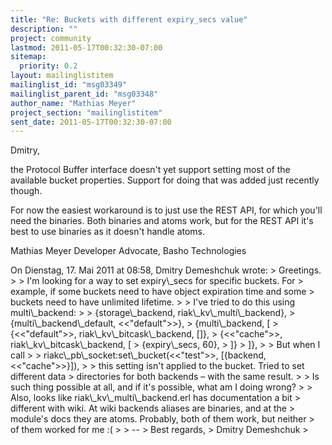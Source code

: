 ```yaml
---
title: "Re: Buckets with different expiry_secs value"
description: ""
project: community
lastmod: 2011-05-17T00:32:30-07:00
sitemap:
  priority: 0.2
layout: mailinglistitem
mailinglist_id: "msg03349"
mailinglist_parent_id: "msg03348"
author_name: "Mathias Meyer"
project_section: "mailinglistitem"
sent_date: 2011-05-17T00:32:30-07:00
---
```



Dmitry,

the Protocol Buffer interface doesn't yet support setting most of the available 
bucket properties. Support for doing that was added just recently though.

For now the easiest workaround is to just use the REST API, for which you'll 
need the binaries. Both binaries and atoms work, but for the REST API it's best 
to use binaries as it doesn't handle atoms.

Mathias Meyer
Developer Advocate, Basho Technologies

On Dienstag, 17. Mai 2011 at 08:58, Dmitry Demeshchuk wrote: 
&gt; Greetings.
&gt; 
&gt; I'm looking for a way to set expiry\\_secs for specific buckets. For
&gt; example, if some buckets need to have object expiration time and some
&gt; buckets need to have unlimited lifetime.
&gt; 
&gt; I've tried to do this using multi\\_backend:
&gt; 
&gt; {storage\\_backend, riak\\_kv\\_multi\\_backend},
&gt; {multi\\_backend\\_default, &lt;&lt;"default"&gt;&gt;},
&gt; {multi\\_backend, [
&gt; {&lt;&lt;"default"&gt;&gt;, riak\\_kv\\_bitcask\\_backend, []},
&gt; {&lt;&lt;"cache"&gt;&gt;, riak\\_kv\\_bitcask\\_backend, [
&gt; {expiry\\_secs, 60},
&gt; ]}
&gt; ]},
&gt; 
&gt; But when I call
&gt; 
&gt; riakc\\_pb\\_socket:set\\_bucket(&lt;&lt;"test"&gt;&gt;, [{backend, &lt;&lt;"cache"&gt;&gt;}]),
&gt; 
&gt; this setting isn't applied to the bucket. Tried to set different data
&gt; directories for both backends – with the same result.
&gt; 
&gt; Is such thing possible at all, and if it's possible, what am I doing wrong?
&gt; 
&gt; Also, looks like riak\\_kv\\_multi\\_backend.erl has documentation a bit
&gt; different with wiki. At wiki backends aliases are binaries, and at the
&gt; module's docs they are atoms. Probably, both of them work, but neither
&gt; of them worked for me :(
&gt; 
&gt; -- 
&gt; Best regards,
&gt; Dmitry Demeshchuk
&gt; 
 
